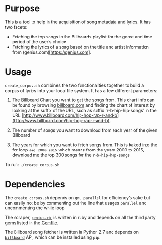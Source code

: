 # Purpose

This is a tool to help in the acquisition of song metadata and lyrics. It has two facets: 
* Fetching the top songs in the Billboards playlist for the genre and time period of the user's choice
* Fetching the lyrics of a song based on the title and artist information from (genius.com)[https://genius.com].

# Usage

`create_corpus.sh` combines the two functionalities together to build a corpus of lyrics into your local file system. It has a few different parameters:
1. The Billboard Chart you want to get the songs from. This chart info can be found by browsing [billboard.com](billboard.com) and finding the chart of interest by looking at the suffix of the URL, such as suffix 'r-b-hip-hip-songs' in the URL [http://www.billboard.com/hip-hop-rap-r-and-b](http://www.billboard.com/hip-hop-rap-r-and-b).

2. The number of songs you want to download from each year of the given Billboard

3. The years for which you want to fetch songs from. This is baked into the for loop `seq 2000 2015` which means from the years 2000 to 2015, download me the top 300 songs for the `r-b-hip-hop-songs`.


To run: `./create_corpus.sh` 

# Dependencies

The `create_corpus.sh` depends on `gnu parallel` for efficiency's sake but can easily not be by commenting out the line that usages `parallel` and uncommenting the while loop. 

The scraper, [`genius.rb`](genius.rb), is written in ruby and depends on all the third party gems listed in the [Gemfile](Gemfile).

The Billboard song fetcher is written in Python 2.7 and depends on [`billboard`](https://github.com/guoguo12) API, which can be installed using `pip`. 
